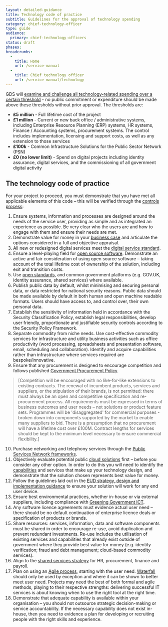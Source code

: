 ```yaml
---
layout: detailed-guidance
title: Technology code of practice
subtitle: Guidelines for the approval of technology spending
category: chief-technology-officer
type: guide
audience:
  primary: chief-technology-officers
status: draft
phases:
breadcrumbs:
  -
    title: Home
    url: /service-manual
  -
    title: Chief technology officer
    url: /service-manual/technology
---
```


GDS will [examine and challenge all technology-related spending over a certain threshold](https://www.gov.uk/government/publications/cabinet-office-controls-guidance-version-3-1) - no public commitment or expenditure should be made above these thresholds without prior approval. The thresholds are:

* **£5 million** - Full lifetime cost of the project
* **£1 million** - Current or new back office / administrative systems, including Enterprise Resource Planning (ERP) systems, HR systems, Finance / Accounting systems, procurement systems. The control includes implementation, licensing and support costs, as well as any extension to those services
* **£100k** - Common Infrastructure Solutions for the Public Sector Network (PSN)
* **£0 (no lower limit)** - Spend on digital projects including identity assurance, digital services, and the commissioning of all government digital activity

## The technology code of practice

For your project to proceed, you must demonstrate that you have met all applicable elements of this code – this will be verified through the [controls process](/service-manual/agile/spending-controls.html):

1. Ensure systems, information and processes are designed around the needs of the service user, providing as simple and as integrated an experience as possible. Be very clear who the users are and how to engage with them and ensure their needs are met.
2. Demonstrate value for money in your [business case](http://www.hm-treasury.gov.uk/data_greenbook_business.htm) and articulate the options considered in a full and objective appraisal.
3. All new or redesigned digital services meet the [digital service standard](/service-manual/digital-by-default.html).
4. Ensure a level-playing field for [open source software](https://www.gov.uk/government/publications/open-source-procurement-toolkit). Demonstrate an active and fair consideration of using open source software – taking account of the total lifetime cost of ownership of the solution, including exit and transition costs.  
5. Use [open standards](https://www.gov.uk/government/publications/open-standards-principles/open-standards-principles), and common government platforms (e.g. GOV.UK, identity assurance, shared services) where available. 
6. Publish public data by default, whilst minimising and securing personal data, or data restricted for national security reasons. Public data should be made available by default in both human and open machine readable formats. Users should have access to, and control over, their own personal data.
7. Establish the sensitivity of information held in accordance with the Security Classification Policy, establish legal responsibilities, develop user friendly, proportionate and justifiable security controls according to the Security Policy Framework.
8. Separate commodity from niche needs. Use cost-effective commodity services for infrastructure and utility business activities such as office productivity (word processing, spreadsheets and presentation software, email, scheduling and collaboration). Identify and acquire capabilities rather than infrastructure where services required are bespoke/innovative.
9. Ensure that any procurement is designed to encourage competition and follows published [Government Procurement Policy](https://www.gov.uk/government/policies/buying-and-managing-government-goods-and-services-more-efficiently-and-effectively). 
>[Competition will be encouraged with no like-for-like extensions to existing contracts. The renewal of incumbent products, services and suppliers, or the stipulation of their brands, is not permitted: there must always be an open and competitive specification and re-procurement process. All requirements must be expressed in terms of business outcomes and user needs – not solutions or product feature sets. Programmes will be 'disaggregated' for commercial purposes - broken down into components supported by the market to enable many suppliers to bid. There is a presumption that no procurement will have a lifetime cost over £100M. Contract lengths for services should be kept to the minimum level necessary to ensure commercial flexibility.]
10. Purchase networking and telephony services through the [Public Services Network frameworks](https://www.gov.uk/public-services-network).
11. Objectively evaluate potential public [cloud solutions](https://www.gov.uk/government/news/government-adopts-cloud-first-policy-for-public-sector-it) first – before you consider any other option. In order to do this you will need to identify the [capabilities](/service-manual/making-software/choosing-technology.html#start-with-capabilities-not-implementations) and services that make up your technology design, and demonstrate that the solution chosen represents best value for money.
12. Follow the guidelines laid out in the [EUD strategy, design and implementation guidance](https://www.gov.uk/government/publications/end-user-device-strategy) to ensure your solution will work for any end user device. 
13. Ensure best environmental practices, whether in-house or via external suppliers, including compliance with [Greening Government ICT](http://www.cabinetoffice.gov.uk/sites/default/files/resources/greening-government-ict-strategy.pdf).
14. Any software licence agreements must evidence actual user need – there should be no default continuation of enterprise licence deals or specification of products or brands.
15. Share resources: services, information, data and software components must be shared in order to encourage re-use, avoid duplication and prevent redundant investments. Re-use includes the utilisation of existing services and capabilities that already exist outside of government where they provide best value for money (e.g. identity verification; fraud and debt management; cloud-based commodity services). 
16. Align to the [shared services strategy](https://www.gov.uk/government/news/next-generation-shared-services-to-save-millions-for-taxpayers) for HR, procurement, finance and payroll.
17. Plan on using an [Agile process](https://www.gov.uk/service-manual/agile/index.html), starting with the user need. [Waterfall](http://en.wikipedia.org/wiki/Waterfall_model) should only be used by exception and where it can be shown to better meet user need. Projects may need the best of both formal and agile methods, playing to their respective strengths: delivering successful IT services is about knowing when to use the right tool at the right time.
18. Demonstrate that adequate capability is available within your organisation – you should not outsource strategic decision-making or service accountability. If the necessary capability does not exist in-house, then you need to evidence a plan for developing or recruiting people with the right skills and experience.